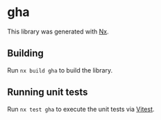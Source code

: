 # gha

This library was generated with [Nx](https://nx.dev).

## Building

Run `nx build gha` to build the library.

## Running unit tests

Run `nx test gha` to execute the unit tests via [Vitest](https://vitest.dev/).
